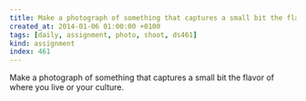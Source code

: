 ```yaml
---
title: Make a photograph of something that captures a small bit the flavor of where you live or your culture.
created_at: 2014-01-06 01:00:00 +0100
tags: [daily, assignment, photo, shoot, ds461]
kind: assignment
index: 461
---
```


Make a photograph of something that captures a small bit the flavor of where you live or your culture.
